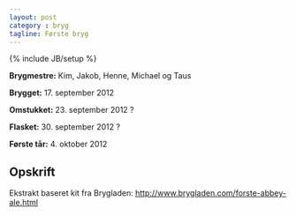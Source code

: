 ```yaml
---
layout: post
category : bryg
tagline: Første bryg
---
```

{% include JB/setup %}

__Brygmestre:__ Kim, Jakob, Henne, Michael og Taus

__Brygget:__ 17. september 2012

__Omstukket:__ 23. september 2012 ?

__Flasket:__ 30. september 2012 ?

__Første tår:__ 4. oktober 2012

Opskrift
--------
Ekstrakt baseret kit fra Brygladen: <http://www.brygladen.com/forste-abbey-ale.html>
